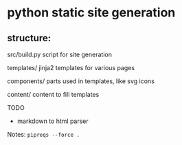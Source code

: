 # python static site generation


## structure: 

src/build.py
    script for site generation

templates/
    jinja2 templates for various pages

components/
    parts used in templates, like svg icons

content/ 
    content to fill templates


TODO
- markdown to html parser




Notes: 
`pipreqs --force .`